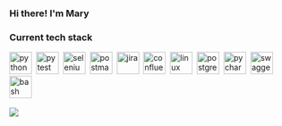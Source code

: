 ### Hi there! I'm Mary

### Current tech stack
<img src="https://cdn.jsdelivr.net/gh/devicons/devicon@latest/icons/python/python-original.svg" title="python" height="40" width="40"/>&nbsp;
<img src="https://cdn.jsdelivr.net/gh/devicons/devicon@latest/icons/pytest/pytest-original.svg" title="pytest" height="40" width="40"/>&nbsp;
<img src="https://cdn.jsdelivr.net/gh/devicons/devicon@latest/icons/selenium/selenium-original.svg" title="selenium" height="40" width="40"/>&nbsp;
<img src="https://cdn.jsdelivr.net/gh/devicons/devicon@latest/icons/postman/postman-original.svg" title="postman" height="40" width="40"/>&nbsp;
<img src="https://cdn.jsdelivr.net/gh/devicons/devicon@latest/icons/jira/jira-original.svg" title="jira" height="40" width="40"/>&nbsp;
<img src="https://cdn.jsdelivr.net/gh/devicons/devicon@latest/icons/confluence/confluence-original.svg" title="confluence" height="40" width="40"/>&nbsp;
<img src="https://cdn.jsdelivr.net/gh/devicons/devicon@latest/icons/linux/linux-original.svg" title="linux" height="40" width="40"/>&nbsp;
<img src="https://cdn.jsdelivr.net/gh/devicons/devicon@latest/icons/postgresql/postgresql-original.svg" title="postgresql" height="40" width="40"/>&nbsp;
<img src="https://cdn.jsdelivr.net/gh/devicons/devicon@latest/icons/pycharm/pycharm-original.svg" title="pycharm" height="40" width="40"/>&nbsp;
<img src="https://cdn.jsdelivr.net/gh/devicons/devicon@latest/icons/swagger/swagger-original.svg" title="swagger" height="40" width="40"/>&nbsp;
<img src="https://cdn.jsdelivr.net/gh/devicons/devicon@latest/icons/bash/bash-original.svg" title="bash" height="40" width="40"/>&nbsp;

![](http://github-profile-summary-cards.vercel.app/api/cards/profile-details?username=MikageH24&theme=panda)

